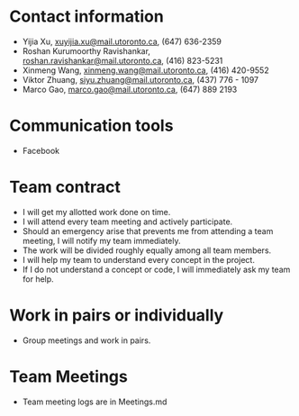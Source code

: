 # Contact information
* Yijia Xu, xuyijia.xu@mail.utoronto.ca, (647) 636-2359
* Roshan Kurumoorthy Ravishankar, roshan.ravishankar@mail.utoronto.ca, (416) 823-5231
* Xinmeng Wang, xinmeng.wang@mail.utoronto.ca, (416) 420-9552
* Viktor Zhuang, siyu.zhuang@mail.utoronto.ca, (437) 776 - 1097
* Marco Gao, marco.gao@mail.utoronto.ca, (647) 889 2193

# Communication tools
* Facebook

# Team contract
* I will get my allotted work done on time.
* I will attend every team meeting and actively participate.
* Should an emergency arise that prevents me from attending a team meeting, I will notify my team immediately.
* The work will be divided roughly equally among all team members.
* I will help my team to understand every concept in the project.
* If I do not understand a concept or code, I will immediately ask my team for help.

# Work in pairs or individually
* Group meetings and work in pairs.

# Team Meetings 
* Team meeting logs are in Meetings.md



